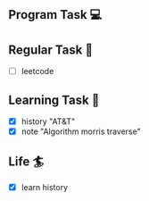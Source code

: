 

## Program Task  💻

## Regular Task  🤡
- [ ] leetcode

## Learning Task 🎯
- [x] history "AT&T"
- [x] note "Algorithm morris traverse"

## Life 🏄
- [x] learn history